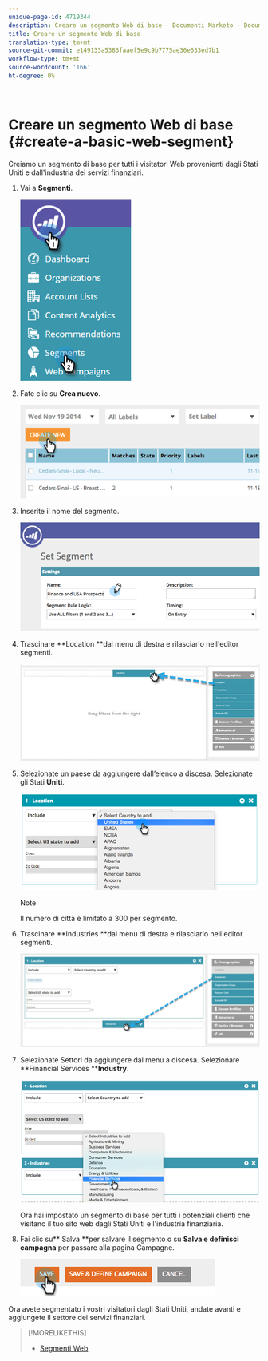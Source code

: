 ```yaml
---
unique-page-id: 4719344
description: Creare un segmento Web di base - Documenti Marketo - Documentazione del prodotto
title: Creare un segmento Web di base
translation-type: tm+mt
source-git-commit: e149133a5383faaef5e9c9b7775ae36e633ed7b1
workflow-type: tm+mt
source-wordcount: '166'
ht-degree: 0%

---
```



# Creare un segmento Web di base {#create-a-basic-web-segment}

Creiamo un segmento di base per tutti i visitatori Web provenienti dagli Stati Uniti e dall&#39;industria dei servizi finanziari.

1. Vai a **Segmenti**.

   ![](assets/image2016-8-18-15-3a37-3a32.png)

1. Fate clic su **Crea nuovo**.

   ![](assets/image2014-11-19-19-3a33-3a47.png)

1. Inserite il nome del segmento.

   ![](assets/segment-name.png)

1. Trascinare **Location **dal menu di destra e rilasciarlo nell&#39;editor segmenti.

   ![](assets/location-drag-hand.jpg)

1. Selezionate un paese da aggiungere dall’elenco a discesa. Selezionate gli Stati **Uniti**.

   ![](assets/image2015-5-28-15-3a29-3a15.png)

   >[!NOTE]
   >
   >Il numero di città è limitato a 300 per segmento.

1. Trascinare **Industries **dal menu di destra e rilasciarlo nell&#39;editor segmenti.

   ![](assets/industries-hand.jpg)

1. Selezionate Settori da aggiungere dal menu a discesa. Selezionare **Financial Services ****Industry**.

   ![](assets/segment-industries.png)

   Ora hai impostato un segmento di base per tutti i potenziali clienti che visitano il tuo sito web dagli Stati Uniti e l&#39;industria finanziaria.

1. Fai clic su** Salva **per salvare il segmento o su **Salva e definisci campagna** per passare alla pagina Campagne.

   ![](assets/image2014-11-19-19-3a48-3a20.png)

Ora avete segmentato i vostri visitatori dagli Stati Uniti, andate avanti e aggiungete il settore dei servizi finanziari.

>[!MORELIKETHIS]
>
>* [Segmenti Web](http://docs.marketo.com/x/9QFI)

>



